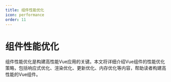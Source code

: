 ```yaml
---
title: 组件性能优化
icon: performance
order: 11
---
```


# 组件性能优化

组件性能优化是构建高性能Vue应用的关键。本文将详细介绍Vue组件的性能优化策略，包括响应式优化、渲染优化、更新优化、内存优化等内容，帮助读者构建高性能的Vue组件。
